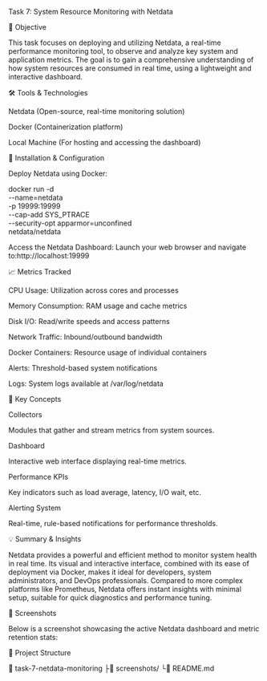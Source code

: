 Task 7: System Resource Monitoring with Netdata

🎯 Objective

This task focuses on deploying and utilizing Netdata, a real-time performance monitoring tool, to observe and analyze key system and application metrics. The goal is to gain a comprehensive understanding of how system resources are consumed in real time, using a lightweight and interactive dashboard.

🛠️ Tools & Technologies

Netdata (Open-source, real-time monitoring solution)

Docker (Containerization platform)

Local Machine (For hosting and accessing the dashboard)

🚀 Installation & Configuration

Deploy Netdata using Docker:

docker run -d \
  --name=netdata \
  -p 19999:19999 \
  --cap-add SYS_PTRACE \
  --security-opt apparmor=unconfined \
  netdata/netdata

Access the Netdata Dashboard:
Launch your web browser and navigate to:http://localhost:19999

📈 Metrics Tracked

CPU Usage: Utilization across cores and processes

Memory Consumption: RAM usage and cache metrics

Disk I/O: Read/write speeds and access patterns

Network Traffic: Inbound/outbound bandwidth

Docker Containers: Resource usage of individual containers

Alerts: Threshold-based system notifications

Logs: System logs available at /var/log/netdata

🧠 Key Concepts


Collectors

Modules that gather and stream metrics from system sources.

Dashboard

Interactive web interface displaying real-time metrics.

Performance KPIs

Key indicators such as load average, latency, I/O wait, etc.

Alerting System

Real-time, rule-based notifications for performance thresholds.

💡 Summary & Insights

Netdata provides a powerful and efficient method to monitor system health in real time. Its visual and interactive interface, combined with its ease of deployment via Docker, makes it ideal for developers, system administrators, and DevOps professionals. Compared to more complex platforms like Prometheus, Netdata offers instant insights with minimal setup, suitable for quick diagnostics and performance tuning.

📸 Screenshots

Below is a screenshot showcasing the active Netdata dashboard and metric retention stats:



📁 Project Structure

📆 task-7-netdata-monitoring
  ├📸 screenshots/
  └📄 README.md


